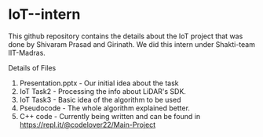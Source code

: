 # IoT--intern
This github repository contains the details about the IoT project that was done by Shivaram Prasad and Girinath. We did this intern under Shakti-team IIT-Madras.

Details of Files
1. Presentation.pptx - Our initial idea about the task
2. IoT Task2 - Processing the info about LiDAR's SDK.
3. IoT Task3 - Basic idea of the algorithm to be used
4. Pseudocode - The whole algorithm explained better.
5. C++ code - Currently being written and can be found in https://repl.it/@codelover22/Main-Project
